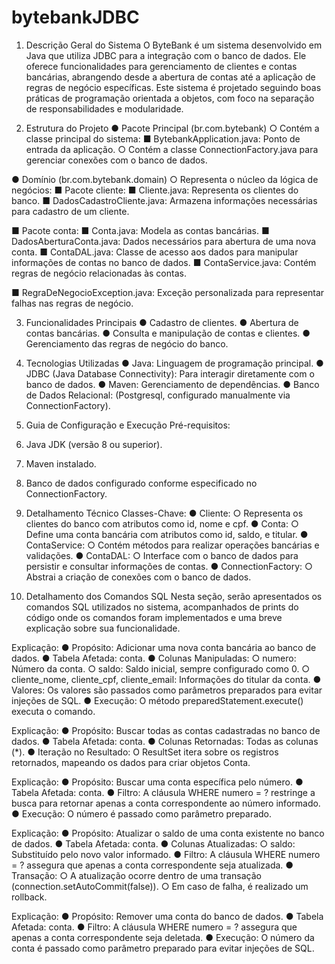 # bytebankJDBC

1. Descrição Geral do Sistema
O ByteBank é um sistema desenvolvido em Java que utiliza JDBC para a integração com o
banco de dados. Ele oferece funcionalidades para gerenciamento de clientes e contas
bancárias, abrangendo desde a abertura de contas até a aplicação de regras de negócio
específicas.
Este sistema é projetado seguindo boas práticas de programação orientada a objetos, com foco
na separação de responsabilidades e modularidade.

2. Estrutura do Projeto
● Pacote Principal (br.com.bytebank)
○ Contém a classe principal do sistema:
■ BytebankApplication.java: Ponto de entrada da aplicação.
○ Contém a classe ConnectionFactory.java para gerenciar conexões com o banco
de dados.

● Domínio (br.com.bytebank.domain)
○ Representa o núcleo da lógica de negócios:
■ Pacote cliente:
■ Cliente.java: Representa os clientes do banco.
■ DadosCadastroCliente.java: Armazena informações necessárias
para cadastro de um cliente.

■ Pacote conta:
■ Conta.java: Modela as contas bancárias.
■ DadosAberturaConta.java: Dados necessários para abertura de
uma nova conta.
■ ContaDAL.java: Classe de acesso aos dados para manipular
informações de contas no banco de dados.
■ ContaService.java: Contém regras de negócio relacionadas às
contas.

■ RegraDeNegocioException.java: Exceção personalizada para representar
falhas nas regras de negócio.

3. Funcionalidades Principais
● Cadastro de clientes.
● Abertura de contas bancárias.
● Consulta e manipulação de contas e clientes.
● Gerenciamento das regras de negócio do banco.

4. Tecnologias Utilizadas
● Java: Linguagem de programação principal.
● JDBC (Java Database Connectivity): Para interagir diretamente com o banco de
dados.
● Maven: Gerenciamento de dependências.
● Banco de Dados Relacional: (Postgresql, configurado manualmente via
ConnectionFactory).

5. Guia de Configuração e Execução
Pré-requisitos:
1. Java JDK (versão 8 ou superior).
2. Maven instalado.
3. Banco de dados configurado conforme especificado no ConnectionFactory.
6. Detalhamento Técnico
Classes-Chave:
● Cliente:
○ Representa os clientes do banco com atributos como id, nome e cpf.
● Conta:
○ Define uma conta bancária com atributos como id, saldo, e titular.
● ContaService:
○ Contém métodos para realizar operações bancárias e validações.
● ContaDAL:
○ Interface com o banco de dados para persistir e consultar informações de
contas.
● ConnectionFactory:
○ Abstrai a criação de conexões com o banco de dados.

8. Detalhamento dos Comandos SQL
Nesta seção, serão apresentados os comandos SQL utilizados no sistema, acompanhados de
prints do código onde os comandos foram implementados e uma breve explicação sobre sua
funcionalidade.

Explicação:
● Propósito: Adicionar uma nova conta bancária ao banco de dados.
● Tabela Afetada: conta.
● Colunas Manipuladas:
○ numero: Número da conta.
○ saldo: Saldo inicial, sempre configurado como 0.
○ cliente_nome, cliente_cpf, cliente_email: Informações do titular da conta.
● Valores: Os valores são passados como parâmetros preparados para evitar injeções de
SQL.
● Execução: O método preparedStatement.execute() executa o comando.

Explicação:
● Propósito: Buscar todas as contas cadastradas no banco de dados.
● Tabela Afetada: conta.
● Colunas Retornadas: Todas as colunas (*).
● Iteração no Resultado: O ResultSet itera sobre os registros retornados, mapeando os
dados para criar objetos Conta.

Explicação:
● Propósito: Buscar uma conta específica pelo número.
● Tabela Afetada: conta.
● Filtro: A cláusula WHERE numero = ? restringe a busca para retornar apenas a conta
correspondente ao número informado.
● Execução: O número é passado como parâmetro preparado.

Explicação:
● Propósito: Atualizar o saldo de uma conta existente no banco de dados.
● Tabela Afetada: conta.
● Colunas Atualizadas:
○ saldo: Substituído pelo novo valor informado.
● Filtro: A cláusula WHERE numero = ? assegura que apenas a conta correspondente
seja atualizada.
● Transação:
○ A atualização ocorre dentro de uma transação
(connection.setAutoCommit(false)).
○ Em caso de falha, é realizado um rollback.

Explicação:
● Propósito: Remover uma conta do banco de dados.
● Tabela Afetada: conta.
● Filtro: A cláusula WHERE numero = ? assegura que apenas a conta correspondente
seja deletada.
● Execução: O número da conta é passado como parâmetro preparado para evitar
injeções de SQL.
